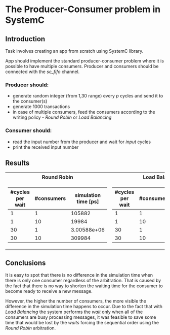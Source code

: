 # The Producer-Consumer problem in SystemC

## Introduction
Task involves creating an app from scratch using SystemC library.

App should implement the standard producer-consumer problem where it is possible to have multiple consumers. Producer and consumers should be connected with the _sc_fifo_ channel.

### Producer should:
* generate random integer (from 1,30 range) every _p_ cycles and send it to the consumer(s)
* generate 1000 transactions
* in case of multiple consumers, feed the consumers according to the writing policy - _Round Robin_ or _Load Balancing_

### Consumer should:
* read the input number from the producer and wait for _input_ cycles
* print the received input number

## Results
<table>
<tr><th>Round Robin</th><th>Load Balancing</th></tr>
<tr><td>

|#cycles per wait | #consumers | simulation time [ps] |
|-----------------|------------|----------------------|
| 1     | 1    | 105882      |
| 1     | 10   | 19984       |
| 30    | 1    | 3.00588e+06 |
| 30    | 10   | 309984      |

</td><td>

|#cycles per wait | #consumers | simulation time [ps] |
|-----------------|------------|----------------------|
| 1     | 1    | 105882      |
| 1     | 10   | 10601       |
| 30    | 1    | 3.00588e+06 |
| 30    | 10   | 300978      |

</td></tr> </table>

## Conclusions
It is easy to spot that there is no difference in the simulation time when there is only one consumer regardless of the arbitration. That is caused by the fact that there is no way to shorten the waiting time for the consumer to become ready to receive a new message.

However, the higher the number of consumers, the more visible the difference in the simulation time happens to occur. Due to the fact that with _Load Balancing_ the system performs the _wait_ only when all of the consumers are busy processing messages, it was feasible to save some time that would be lost by the _waits_ forcing the sequential order using the _Round Robin_ arbitration.